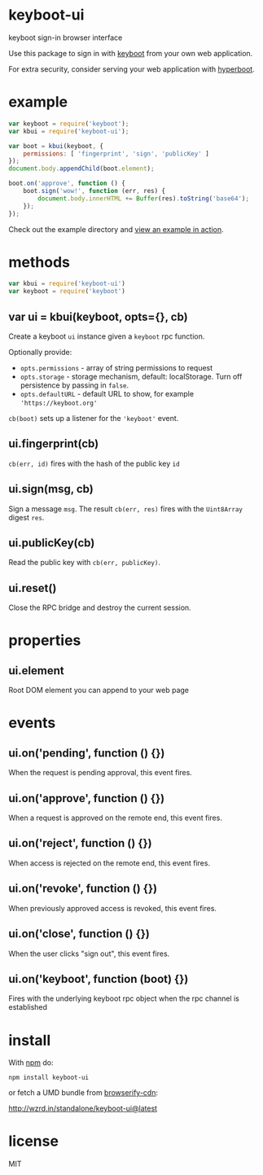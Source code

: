 # keyboot-ui

keyboot sign-in browser interface

Use this package to sign in with [keyboot](https://keyboot.org) from your own
web application.

For extra security, consider serving your web application with
[hyperboot](http://hyperboot.org).

# example

``` js
var keyboot = require('keyboot');
var kbui = require('keyboot-ui');

var boot = kbui(keyboot, {
    permissions: [ 'fingerprint', 'sign', 'publicKey' ]
});
document.body.appendChild(boot.element);

boot.on('approve', function () {
    boot.sign('wow!', function (err, res) {
        document.body.innerHTML += Buffer(res).toString('base64');
    });
});
```

Check out the example directory and
[view an example in action](https://substack.neocities.org/keyboot_ui.html).

# methods

``` js
var kbui = require('keyboot-ui')
var keyboot = require('keyboot')
```

## var ui = kbui(keyboot, opts={}, cb)

Create a keyboot `ui` instance given a `keyboot` rpc function.

Optionally provide:

* `opts.permissions` - array of string permissions to request
* `opts.storage` - storage mechanism, default: localStorage. Turn off
persistence by passing in `false`.
* `opts.defaultURL` - default URL to show, for example `'https://keyboot.org'`

`cb(boot)` sets up a listener for the `'keyboot'` event.

## ui.fingerprint(cb)

`cb(err, id)` fires with the hash of the public key `id`

## ui.sign(msg, cb)

Sign a message `msg`. The result `cb(err, res)` fires with the `Uint8Array`
digest `res`.

## ui.publicKey(cb)

Read the public key with `cb(err, publicKey)`.

## ui.reset()

Close the RPC bridge and destroy the current session.

# properties

## ui.element

Root DOM element you can append to your web page

# events

## ui.on('pending', function () {})

When the request is pending approval, this event fires.

## ui.on('approve', function () {})

When a request is approved on the remote end, this event fires.

## ui.on('reject', function () {})

When access is rejected on the remote end, this event fires.

## ui.on('revoke', function () {})

When previously approved access is revoked, this event fires.

## ui.on('close', function () {})

When the user clicks "sign out", this event fires.

## ui.on('keyboot', function (boot) {})

Fires with the underlying keyboot rpc object when the rpc channel is established

# install

With [npm](https://npmjs.org) do:

```
npm install keyboot-ui
```

or fetch a UMD bundle from [browserify-cdn](http://wzrd.in/):

http://wzrd.in/standalone/keyboot-ui@latest

# license

MIT
